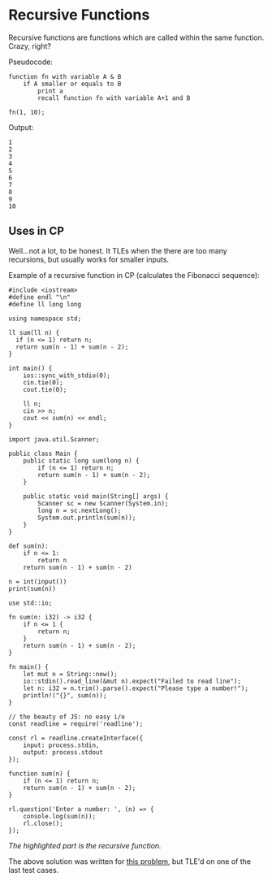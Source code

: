 # Recursive Functions

Recursive functions are functions which are called within the same function.
Crazy, right?

Pseudocode:

```text
function fn with variable A & B
	if A smaller or equals to B
		print a
		recall function fn with variable A+1 and B

fn(1, 10);
```

Output:

```text
1
2
3
4
5
6
7
8
9
10
```

## Uses in CP

Well...not a lot, to be honest. It TLEs when the there are too many recursions, but usually works for smaller inputs.

Example of a recursive function in CP (calculates the Fibonacci sequence):

<CodeGroup>
<CodeGroupItem title="C++" active>

```cpp{7-10}
#include <iostream>
#define endl "\n"
#define ll long long

using namespace std;

ll sum(ll n) {
  if (n <= 1) return n;
  return sum(n - 1) + sum(n - 2);
}

int main() {
	ios::sync_with_stdio(0);
	cin.tie(0);
	cout.tie(0);

	ll n;
	cin >> n;
	cout << sum(n) << endl;
}
```

</CodeGroupItem>
<CodeGroupItem title="Java">

```java{4-7}
import java.util.Scanner;

public class Main {
	public static long sum(long n) {
		if (n <= 1) return n;
		return sum(n - 1) + sum(n - 2);
	}

	public static void main(String[] args) {
		Scanner sc = new Scanner(System.in);
		long n = sc.nextLong();
		System.out.println(sum(n));
	}
}
```

</CodeGroupItem>
<CodeGroupItem title="Python">

```python{1-4}
def sum(n):
	if n <= 1:
		return n
	return sum(n - 1) + sum(n - 2)

n = int(input())
print(sum(n))
```

</CodeGroupItem>
<CodeGroupItem title="Rust">

```rust{3-8}
use std::io;

fn sum(n: i32) -> i32 {
	if n <= 1 {
		return n;
	}
	return sum(n - 1) + sum(n - 2);
}

fn main() {
	let mut n = String::new();
	io::stdin().read_line(&mut n).expect("Failed to read line");
	let n: i32 = n.trim().parse().expect("Please type a number!");
	println!("{}", sum(n));
}
```

</CodeGroupItem>
<CodeGroupItem title="JavaScript">

```js{9-12}
// the beauty of JS: no easy i/o
const readline = require('readline');

const rl = readline.createInterface({
	input: process.stdin,
	output: process.stdout
});

function sum(n) {
	if (n <= 1) return n;
	return sum(n - 1) + sum(n - 2);
}

rl.question('Enter a number: ', (n) => {
	console.log(sum(n));
	rl.close();
});
```

</CodeGroupItem>
</CodeGroup>

*The highlighted part is the recursive function.*

The above solution was written for [this problem](https://codebreaker.xyz/problem/fibo), but TLE'd on one of the last test cases.
